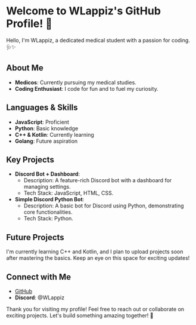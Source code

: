 # Welcome to WLappiz's GitHub Profile! 👋

Hello, I'm WLappiz, a dedicated medical student with a passion for coding. 🩺✨

## About Me
- **Medicos**: Currently pursuing my medical studies.
- **Coding Enthusiast**: I code for fun and to fuel my curiosity.

## Languages & Skills
- **JavaScript**: Proficient
- **Python**: Basic knowledge
- **C++ & Kotlin**: Currently learning
- **Golang**: Future aspiration

## Key Projects
- **Discord Bot + Dashboard**:
  - Description: A feature-rich Discord bot with a dashboard for managing settings.
  - Tech Stack: JavaScript, HTML, CSS.
- **Simple Discord Python Bot**:
  - Description: A basic bot for Discord using Python, demonstrating core functionalities.
  - Tech Stack: Python.

## Future Projects
I'm currently learning C++ and Kotlin, and I plan to upload projects soon after mastering the basics. Keep an eye on this space for exciting updates!

## Connect with Me
- [GitHub](https://github.com/WLappiz)
- **Discord**: @WLappiz

Thank you for visiting my profile! Feel free to reach out or collaborate on exciting projects. Let's build something amazing together! 🚀
